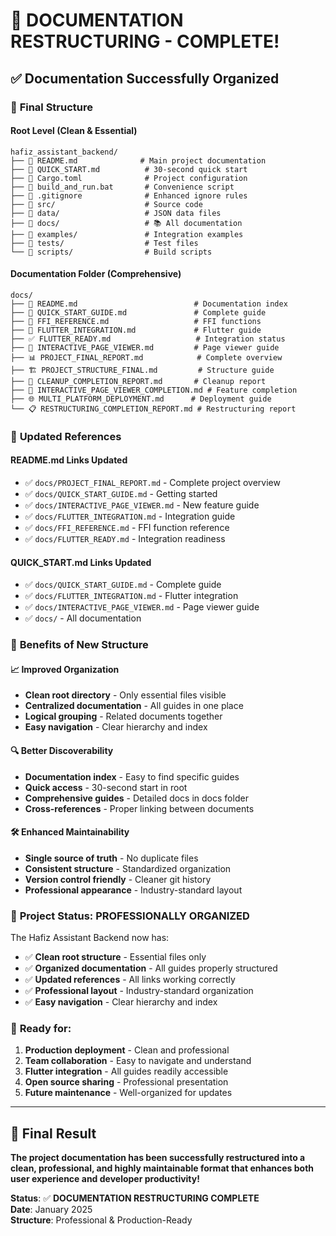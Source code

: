 # 🎯 DOCUMENTATION RESTRUCTURING - COMPLETE!

## ✅ Documentation Successfully Organized

### 📁 **Final Structure**

#### **Root Level (Clean & Essential)**
```
hafiz_assistant_backend/
├── 📄 README.md              # Main project documentation
├── 📄 QUICK_START.md          # 30-second quick start
├── 📄 Cargo.toml              # Project configuration
├── 📄 build_and_run.bat       # Convenience script
├── 📄 .gitignore              # Enhanced ignore rules
├── 📁 src/                    # Source code
├── 📁 data/                   # JSON data files
├── 📁 docs/                   # 📚 All documentation
├── 📁 examples/               # Integration examples
├── 📁 tests/                  # Test files
└── 📁 scripts/                # Build scripts
```

#### **Documentation Folder (Comprehensive)**
```
docs/
├── 📄 README.md                          # Documentation index
├── 🚀 QUICK_START_GUIDE.md               # Complete guide
├── 🔧 FFI_REFERENCE.md                   # FFI functions
├── 📱 FLUTTER_INTEGRATION.md             # Flutter guide
├── ✅ FLUTTER_READY.md                   # Integration status
├── 📖 INTERACTIVE_PAGE_VIEWER.md         # Page viewer guide
├── 📊 PROJECT_FINAL_REPORT.md            # Complete overview
├── 🏗️ PROJECT_STRUCTURE_FINAL.md         # Structure guide
├── 🧹 CLEANUP_COMPLETION_REPORT.md       # Cleanup report
├── 📝 INTERACTIVE_PAGE_VIEWER_COMPLETION.md # Feature completion
├── 🌐 MULTI_PLATFORM_DEPLOYMENT.md      # Deployment guide
└── 📋 RESTRUCTURING_COMPLETION_REPORT.md # Restructuring report
```

### 🔗 **Updated References**

#### **README.md Links Updated**
- ✅ `docs/PROJECT_FINAL_REPORT.md` - Complete project overview
- ✅ `docs/QUICK_START_GUIDE.md` - Getting started
- ✅ `docs/INTERACTIVE_PAGE_VIEWER.md` - New feature guide
- ✅ `docs/FLUTTER_INTEGRATION.md` - Integration guide
- ✅ `docs/FFI_REFERENCE.md` - FFI function reference
- ✅ `docs/FLUTTER_READY.md` - Integration readiness

#### **QUICK_START.md Links Updated**
- ✅ `docs/QUICK_START_GUIDE.md` - Complete guide
- ✅ `docs/FLUTTER_INTEGRATION.md` - Flutter integration
- ✅ `docs/INTERACTIVE_PAGE_VIEWER.md` - Page viewer guide
- ✅ `docs/` - All documentation

### 🎯 **Benefits of New Structure**

#### 📈 **Improved Organization**
- **Clean root directory** - Only essential files visible
- **Centralized documentation** - All guides in one place
- **Logical grouping** - Related documents together
- **Easy navigation** - Clear hierarchy and index

#### 🔍 **Better Discoverability**
- **Documentation index** - Easy to find specific guides
- **Quick access** - 30-second start in root
- **Comprehensive guides** - Detailed docs in docs folder
- **Cross-references** - Proper linking between documents

#### 🛠️ **Enhanced Maintainability**
- **Single source of truth** - No duplicate files
- **Consistent structure** - Standardized organization
- **Version control friendly** - Cleaner git history
- **Professional appearance** - Industry-standard layout

### 🎉 **Project Status: PROFESSIONALLY ORGANIZED**

The Hafiz Assistant Backend now has:
- ✅ **Clean root structure** - Essential files only
- ✅ **Organized documentation** - All guides properly structured
- ✅ **Updated references** - All links working correctly
- ✅ **Professional layout** - Industry-standard organization
- ✅ **Easy navigation** - Clear hierarchy and index

### 🚀 **Ready for:**
1. **Production deployment** - Clean and professional
2. **Team collaboration** - Easy to navigate and understand
3. **Flutter integration** - All guides readily accessible
4. **Open source sharing** - Professional presentation
5. **Future maintenance** - Well-organized for updates

---

## 🌟 **Final Result**

**The project documentation has been successfully restructured into a clean, professional, and highly maintainable format that enhances both user experience and developer productivity!**

**Status**: ✅ **DOCUMENTATION RESTRUCTURING COMPLETE**  
**Date**: January 2025  
**Structure**: Professional & Production-Ready
